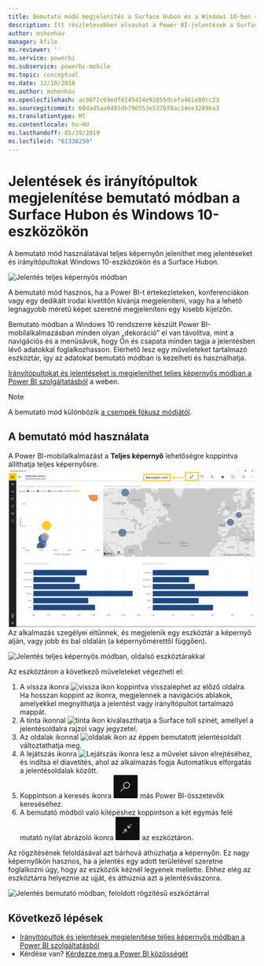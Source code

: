 ```yaml
---
title: Bemutató módú megjelenítés a Surface Hubon és a Windows 10-ben – Power BI
description: Itt részletesebben olvashat a Power BI-jelentések a Surface Hubon való megjelenítéséről, valamint a Power BI-irányítópultok, -jelentések és -csempék teljes képernyős megjelenítéséről Windows 10-eszközökön.
author: mshenhav
manager: kfile
ms.reviewer: ''
ms.service: powerbi
ms.subservice: powerbi-mobile
ms.topic: conceptual
ms.date: 12/10/2018
ms.author: mshenhav
ms.openlocfilehash: ac9072c69edfd245454e92855dcefa461e80cc23
ms.sourcegitcommit: 60dad5aa0d85db790553e537bf8ac34ee3289ba3
ms.translationtype: MT
ms.contentlocale: hu-HU
ms.lasthandoff: 05/29/2019
ms.locfileid: "61338250"
---
```

# <a name="view-reports-and-dashboards-in-presentation-mode-on-surface-hub-and-windows-10-devices"></a>Jelentések és irányítópultok megjelenítése bemutató módban a Surface Hubon és Windows 10-eszközökön
A bemutató mód használatával teljes képernyőn jeleníthet meg jelentéseket és irányítópultokat Windows 10-eszközökön és a Surface Hubon. 

![Jelentés teljes képernyős módban](./media/mobile-windows-10-app-presentation-mode/power-bi-presentation-mode-2.png)

A bemutató mód hasznos, ha a Power BI-t értekezleteken, konferenciákon vagy egy dedikált irodai kivetítőn kívánja megjeleníteni, vagy ha a lehető legnagyobb méretű képet szeretné megjeleníteni egy kisebb kijelzőn. 

Bemutató módban a Windows 10 rendszerre készült Power BI-mobilalkalmazásban minden olyan „dekoráció” el van távolítva, mint a navigációs és a menüsávok, hogy Ön és csapata minden tagja a jelentésben lévő adatokkal foglalkozhasson. Elérhető lesz egy műveleteket tartalmazó eszköztár, így az adatokat bemutató módban is kezelheti és használhatja.

[Irányítópultokat és jelentéseket is megjeleníthet teljes képernyős módban a Power BI szolgáltatásból](../end-user-focus.md) a weben.

> [!NOTE]
> A bemutató mód különbözik [a csempék fókusz módjától](mobile-tiles-in-the-mobile-apps.md).
> 
> 

## <a name="use-presentation-mode"></a>A bemutató mód használata
A Power BI-mobilalkalmazást a **Teljes képernyő** lehetőségre koppintva állíthatja teljes képernyősre.
![Teljes képernyő ikon](././media/mobile-windows-10-app-presentation-mode/power-bi-full-screen-icon.png) Az alkalmazás szegélyei eltűnnek, és megjelenik egy eszköztár a képernyő alján, vagy jobb és bal oldalán (a képernyőmérettől függően).

![Jelentés teljes képernyős módban, oldalsó eszköztárakkal](./media/mobile-windows-10-app-presentation-mode/power-bi-presentation-mode-2.png)

Az eszköztáron a következő műveleteket végezheti el:

1. A vissza ikonra ![vissza ikon](./media/mobile-windows-10-app-presentation-mode/power-bi-windows-10-presentation-back-icon.png) koppintva visszaléphet az előző oldalra. Ha hosszan koppint az ikonra, megjelennek a navigációs ablakok, amelyekkel megnyithatja a jelentést vagy irányítópultot tartalmazó mappát.
2. A tinta ikonnal ![tinta ikon](./media/mobile-windows-10-app-presentation-mode/power-bi-windows-10-presentation-ink-icon.png) kiválaszthatja a Surface toll színét, amellyel a jelentésoldalra rajzol vagy jegyzetel. 
3. Az oldalak ikonnal ![oldalak ikon](./media/mobile-windows-10-app-presentation-mode/power-bi-windows-10-presentation-pages-icon.png) az éppen bemutatott jelentésoldalt változtathatja meg.
4. A lejátszás ikonra  ![Lejátszás ikonra](./media/mobile-windows-10-app-presentation-mode/power-bi-windows-10-presentation-play-icon.png) lesz a művelet sávon elrejtéséhez, és indítsa el diavetítés, ahol az alkalmazás fogja Automatikus elforgatás a jelentésoldalak között. 
5. Koppintson a keresés ikonra ![Keresés ikon](./media/mobile-windows-10-app-presentation-mode/power-bi-windows-10-presentation-search-icon.png) más Power BI-összetevők kereséséhez.
6. A bemutató módból való kilépéshez koppintson a két egymás felé mutató nyilat ábrázoló ikonra ![Kilépés a teljes képernyős módból](./media/mobile-windows-10-app-presentation-mode/power-bi-windows-10-exit-full-screen-icon.png) az eszköztáron.

Az rögzítésének feloldásával azt bárhová áthúzhatja a képernyőn. Ez nagy képernyőkön hasznos, ha a jelentés egy adott területével szeretne foglalkozni úgy, hogy az eszközök kéznél legyenek mellette. Ehhez elég az eszköztárra helyeznie az ujját, és áthúznia azt a jelentésvászonra.

![Jelentés bemutató módban, feloldott rögzítésű eszköztárral](./media/mobile-windows-10-app-presentation-mode/power-bi-windows-10-presentation-drag-toolbar-2.png)


## <a name="next-steps"></a>Következő lépések
* [Irányítópultok és jelentések megjelenítése teljes képernyős módban a Power BI szolgáltatásból](../end-user-focus.md)
* Kérdése van? [Kérdezze meg a Power BI közösségét](http://community.powerbi.com/)

